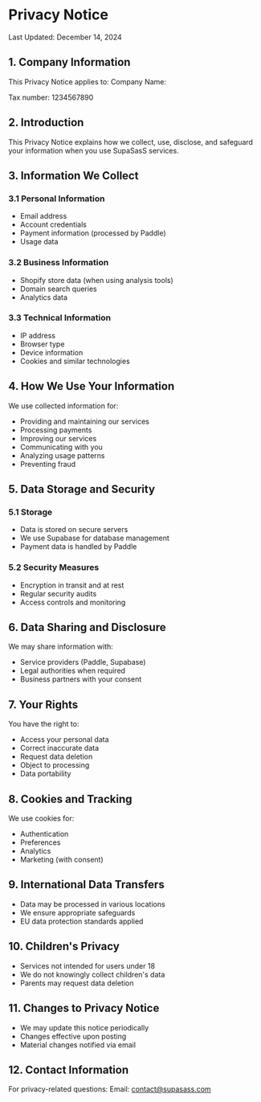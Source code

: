 # Privacy Notice

Last Updated: December 14, 2024

## 1. Company Information

This Privacy Notice applies to:
Company Name:

Tax number: 1234567890

## 2. Introduction

This Privacy Notice explains how we collect, use, disclose, and safeguard your information when you use SupaSasS services.

## 3. Information We Collect

### 3.1 Personal Information
- Email address
- Account credentials
- Payment information (processed by Paddle)
- Usage data

### 3.2 Business Information
- Shopify store data (when using analysis tools)
- Domain search queries
- Analytics data

### 3.3 Technical Information
- IP address
- Browser type
- Device information
- Cookies and similar technologies

## 4. How We Use Your Information

We use collected information for:
- Providing and maintaining our services
- Processing payments
- Improving our services
- Communicating with you
- Analyzing usage patterns
- Preventing fraud

## 5. Data Storage and Security

### 5.1 Storage
- Data is stored on secure servers
- We use Supabase for database management
- Payment data is handled by Paddle

### 5.2 Security Measures
- Encryption in transit and at rest
- Regular security audits
- Access controls and monitoring

## 6. Data Sharing and Disclosure

We may share information with:
- Service providers (Paddle, Supabase)
- Legal authorities when required
- Business partners with your consent

## 7. Your Rights

You have the right to:
- Access your personal data
- Correct inaccurate data
- Request data deletion
- Object to processing
- Data portability

## 8. Cookies and Tracking

We use cookies for:
- Authentication
- Preferences
- Analytics
- Marketing (with consent)

## 9. International Data Transfers

- Data may be processed in various locations
- We ensure appropriate safeguards
- EU data protection standards applied

## 10. Children's Privacy

- Services not intended for users under 18
- We do not knowingly collect children's data
- Parents may request data deletion

## 11. Changes to Privacy Notice

- We may update this notice periodically
- Changes effective upon posting
- Material changes notified via email

## 12. Contact Information

For privacy-related questions:
Email: contact@supasass.com

